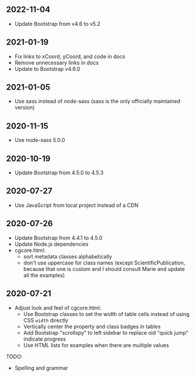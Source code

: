 ## 2022-11-04

- Update Bootstrap from v4.6 to v5.2

## 2021-01-19
- Fix links to xCoord, yCoord, and code in docs
- Remove unnecessary links in docs
- Update to Bootstrap v4.6.0

## 2021-01-05
- Use sass instead of node-sass (sass is the only officially maintained version)

## 2020-11-15

- Use node-sass 5.0.0

## 2020-10-19

- Update Bootstrap from 4.5.0 to 4.5.3

## 2020-07-27

- Use JavaScript from local project instead of a CDN

## 2020-07-26

- Update Bootstrap from 4.4.1 to 4.5.0
- Update Node.js dependencies
- cgcore.html:
  - sort metadata classes alphabetically
  - don't use uppercase for class names (except ScientificPublication, because that one is custom and I should consult Marie and update all the examples)

## 2020-07-21

- Adjust look and feel of cgcore.html:
  - Use Bootstrap classes to set the width of table cells instead of using CSS `width` directly
  - Vertically center the property and class badges in tables
  - Add Bootstrap "scrollspy" to left sidebar to replace old "quick jump" indicate progress
  - Use HTML lists for examples when there are multiple values

TODO:

- Spelling and grammar

